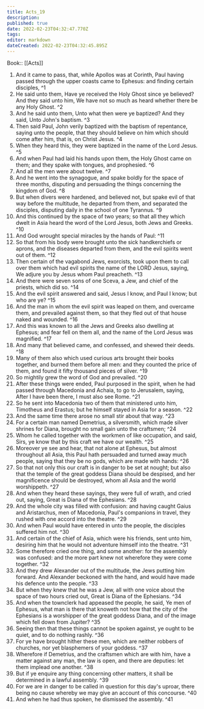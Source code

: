 ```yaml
---
title: Acts_19
description: 
published: true
date: 2022-02-23T04:32:47.770Z
tags: 
editor: markdown
dateCreated: 2022-02-23T04:32:45.895Z
---
```


 Book:: [[Acts]]
 1. And it came to pass, that, while Apollos was at Corinth, Paul having passed through the upper coasts came to Ephesus: and finding certain disciples, ^1
 2. He said unto them, Have ye received the Holy Ghost since ye believed? And they said unto him, We have not so much as heard whether there be any Holy Ghost. ^2
 3. And he said unto them, Unto what then were ye baptized? And they said, Unto John's baptism. ^3
 4. Then said Paul, John verily baptized with the baptism of repentance, saying unto the people, that they should believe on him which should come after him, that is, on Christ Jesus. ^4
 5. When they heard this, they were baptized in the name of the Lord Jesus. ^5
 6. And when Paul had laid his hands upon them, the Holy Ghost came on them; and they spake with tongues, and prophesied. ^6
 7. And all the men were about twelve. ^7
 8. And he went into the synagogue, and spake boldly for the space of three months, disputing and persuading the things concerning the kingdom of God. ^8
 9. But when divers were hardened, and believed not, but spake evil of that way before the multitude, he departed from them, and separated the disciples, disputing daily in the school of one Tyrannus. ^9
 10. And this continued by the space of two years; so that all they which dwelt in Asia heard the word of the Lord Jesus, both Jews and Greeks. ^10
 11. And God wrought special miracles by the hands of Paul: ^11
 12. So that from his body were brought unto the sick handkerchiefs or aprons, and the diseases departed from them, and the evil spirits went out of them. ^12
 13. Then certain of the vagabond Jews, exorcists, took upon them to call over them which had evil spirits the name of the LORD Jesus, saying, We adjure you by Jesus whom Paul preacheth. ^13
 14. And there were seven sons of one Sceva, a Jew, and chief of the priests, which did so. ^14
 15. And the evil spirit answered and said, Jesus I know, and Paul I know; but who are ye? ^15
 16. And the man in whom the evil spirit was leaped on them, and overcame them, and prevailed against them, so that they fled out of that house naked and wounded. ^16
 17. And this was known to all the Jews and Greeks also dwelling at Ephesus; and fear fell on them all, and the name of the Lord Jesus was magnified. ^17
 18. And many that believed came, and confessed, and shewed their deeds. ^18
 19. Many of them also which used curious arts brought their books together, and burned them before all men: and they counted the price of them, and found it fifty thousand pieces of silver. ^19
 20. So mightily grew the word of God and prevailed. ^20
 21. After these things were ended, Paul purposed in the spirit, when he had passed through Macedonia and Achaia, to go to Jerusalem, saying, After I have been there, I must also see Rome. ^21
 22. So he sent into Macedonia two of them that ministered unto him, Timotheus and Erastus; but he himself stayed in Asia for a season. ^22
 23. And the same time there arose no small stir about that way. ^23
 24. For a certain man named Demetrius, a silversmith, which made silver shrines for Diana, brought no small gain unto the craftsmen; ^24
 25. Whom he called together with the workmen of like occupation, and said, Sirs, ye know that by this craft we have our wealth. ^25
 26. Moreover ye see and hear, that not alone at Ephesus, but almost throughout all Asia, this Paul hath persuaded and turned away much people, saying that they be no gods, which are made with hands: ^26
 27. So that not only this our craft is in danger to be set at nought; but also that the temple of the great goddess Diana should be despised, and her magnificence should be destroyed, whom all Asia and the world worshippeth. ^27
 28. And when they heard these sayings, they were full of wrath, and cried out, saying, Great is Diana of the Ephesians. ^28
 29. And the whole city was filled with confusion: and having caught Gaius and Aristarchus, men of Macedonia, Paul's companions in travel, they rushed with one accord into the theatre. ^29
 30. And when Paul would have entered in unto the people, the disciples suffered him not. ^30
 31. And certain of the chief of Asia, which were his friends, sent unto him, desiring him that he would not adventure himself into the theatre. ^31
 32. Some therefore cried one thing, and some another: for the assembly was confused: and the more part knew not wherefore they were come together. ^32
 33. And they drew Alexander out of the multitude, the Jews putting him forward. And Alexander beckoned with the hand, and would have made his defence unto the people. ^33
 34. But when they knew that he was a Jew, all with one voice about the space of two hours cried out, Great is Diana of the Ephesians. ^34
 35. And when the townclerk had appeased the people, he said, Ye men of Ephesus, what man is there that knoweth not how that the city of the Ephesians is a worshipper of the great goddess Diana, and of the image which fell down from Jupiter? ^35
 36. Seeing then that these things cannot be spoken against, ye ought to be quiet, and to do nothing rashly. ^36
 37. For ye have brought hither these men, which are neither robbers of churches, nor yet blasphemers of your goddess. ^37
 38. Wherefore if Demetrius, and the craftsmen which are with him, have a matter against any man, the law is open, and there are deputies: let them implead one another. ^38
 39. But if ye enquire any thing concerning other matters, it shall be determined in a lawful assembly. ^39
 40. For we are in danger to be called in question for this day's uproar, there being no cause whereby we may give an account of this concourse. ^40
 41. And when he had thus spoken, he dismissed the assembly. ^41
